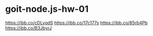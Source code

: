 # goit-node.js-hw-01

https://ibb.co/cDLvqdS
https://ibb.co/17c177s
https://ibb.co/85rb4Pb
https://ibb.co/B3JbyrJ
